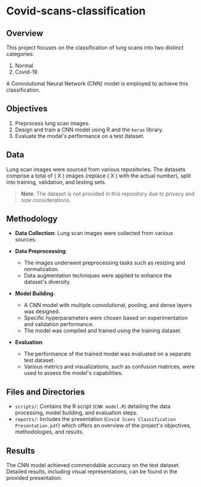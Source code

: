 # Covid-scans-classification

## Overview

This project focuses on the classification of lung scans into two distinct categories:
1. Normal
2. Covid-19

A Convolutional Neural Network (CNN) model is employed to achieve this classification.

## Objectives

1. Preprocess lung scan images.
2. Design and train a CNN model using R and the `keras` library.
3. Evaluate the model's performance on a test dataset.

## Data

Lung scan images were sourced from various repositories. The datasets comprise a total of \( X \) images (replace \( X \) with the actual number), split into training, validation, and testing sets. 
> **Note**: The dataset is not provided in this repository due to privacy and size considerations.

## Methodology

- **Data Collection**: Lung scan images were collected from various sources.
  
- **Data Preprocessing**:
  - The images underwent preprocessing tasks such as resizing and normalization.
  - Data augmentation techniques were applied to enhance the dataset's diversity.
  
- **Model Building**:
  - A CNN model with multiple convolutional, pooling, and dense layers was designed.
  - Specific hyperparameters were chosen based on experimentation and validation performance.
  - The model was compiled and trained using the training dataset.
  
- **Evaluation**:
  - The performance of the trained model was evaluated on a separate test dataset.
  - Various metrics and visualizations, such as confusion matrices, were used to assess the model's capabilities.

## Files and Directories

- `scripts/`: Contains the R script (`CNN model.R`) detailing the data processing, model building, and evaluation steps.
- `reports/`: Includes the presentation (`Covid Scans Classification Presentation.pdf`) which offers an overview of the project's objectives, methodologies, and results.

## Results

The CNN model achieved commendable accuracy on the test dataset. Detailed results, including visual representations, can be found in the provided presentation.
